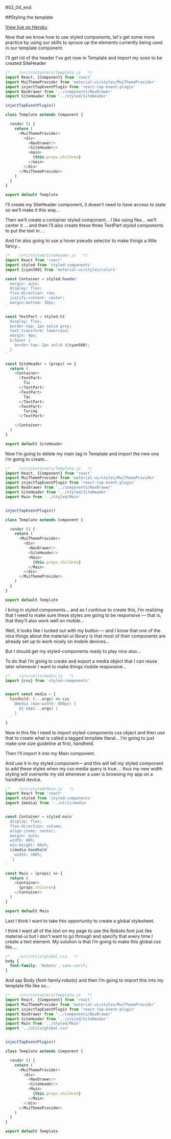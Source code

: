 #02_04_end

##Styling the template

[View live on Heroku](https://tictacturing-02-04.herokuapp.com/)

Now that we know how to use styled components, let's get some more practice by using our skills to spruce up the elements currently being used in our template component.

I’ll get rid of the header I’ve got now in Template and import my soon to be created SiteHeader

```javascript
/*    /src/containers/Template.js   */
import React, {Component} from 'react'
import MuiThemeProvider from 'material-ui/styles/MuiThemeProvider'
import injectTapEventPlugin from 'react-tap-event-plugin'
import NavDrawer from '../components/NavDrawer'
import SiteHeader from '../styled/SiteHeader'

injectTapEventPlugin()

class Template extends Component {

  render () {
    return (
      <MuiThemeProvider>
        <div>
          <NavDrawer/>
          <SiteHeader/>
          <main>
            {this.props.children}
          </main>
        </div>
      </MuiThemeProvider>
    )
  }
}

export default Template
```

I’ll create my SiteHeader component, it doesn’t need to have access to state so we’ll make it this way...

Then we’ll create a container styled component... I like using flex... we’ll center it ... and then I’ll also create these three TextPart styled components to put the text in....

And I’m also going to use a hover pseudo selector to make things a little fancy...

```javascript
/*    /src/styled/SiteHeader.js   */
import React from 'react'
import styled from 'styled-components'
import {cyan500} from 'material-ui/styles/colors'

const Container = styled.header`
  margin: auto;
  display: flex;
  flex-direction: row;
  justify-content: center;
  margin-bottom: 10px;
`

const TextPart = styled.h1`
  display: flex;
  border-top: 2px solid grey;
  text-transform: lowercase;
  margin: 4px;
  &:hover {
    border-top: 2px solid ${cyan500};
  }
`

const SiteHeader = (props) => {
  return (
    <Container>
      <TextPart>
        Tic
      </TextPart>
      <TextPart>
        Tac
      </TextPart>
      <TextPart>
        Turing
      </TextPart>

    </Container>
  )
}

export default SiteHeader
```

Now I’m going to delete my main tag in Template and import the new one i’m going to create...

```javascript
/*    /src/containers/Template.js   */
import React, {Component} from 'react'
import MuiThemeProvider from 'material-ui/styles/MuiThemeProvider'
import injectTapEventPlugin from 'react-tap-event-plugin'
import NavDrawer from '../components/NavDrawer'
import SiteHeader from '../styled/SiteHeader'
import Main from '../styled/Main'


injectTapEventPlugin()

class Template extends Component {

  render () {
    return (
      <MuiThemeProvider>
        <div>
          <NavDrawer/>
          <SiteHeader/>
          <Main>
            {this.props.children}
          </Main>
        </div>
      </MuiThemeProvider>
    )
  }
}

export default Template
```

I bring in styled components... and as I continue to create this, I’m realizing that I need to make sure these styles are going to be responsive –– that is, that they’ll also work well on mobile...

Well, it looks like I lucked out with my button –– and I know that one of the nice things about the material-ui library is that most of their components are already set up to work nicely on mobile devices...

But I should get my styled-components ready to play nice also...

To do that I’m going to create and export a media object that I can reuse later whenever I want to make things mobile responsive...

```javascript
/*    /src/utils/media.js   */
import {css} from 'styled-components'


export const media = {
  handheld: (...args) => css`
    @media (max-width: 800px) {
      ${ css(...args) }
    }
  `
}
```

Now in this file I need to import styled-components css object and then use that to create what is called a tagged template literal... I’m going to just make one size guideline at first, handheld.

Then I’ll import it into my Main component.

And use it in my styled component–– and this will tell my styled component to add these styles when my css media query is true.... thus my new width styling will overwrite my old whenever a user is browsing my app on a handheld device.

```javascript
/*    /src/styled/Main.js   */
import React from 'react'
import styled from 'styled-components'
import {media} from '../utils/media'


const Container = styled.main`
  display: flex;
  flex-direction: column;
  align-items: center;
  margin: auto;
  width: 80%;
  min-height: 80vh;
  ${media.handheld`
    width: 100%;
  `}
`

const Main = (props) => {
  return (
    <Container>
      {props.children}
    </Container>
  )
}

export default Main
```

Last I think I want to take this opportunity to create a global stylesheet.

I think I want all of the text on my page to use the Roboto font just like material-ui but I don’t want to go through and specify that every time I create a text element. My solution is that I’m going to make this global.css file....

```css
/*    /src/utils/global.css   */
body {
  font-family: 'Roboto', sans-serif;
}
```

And say Body {font-family:roboto} and then I’m going to import this into my template file like so...

```javascript
/*    /src/containers/Template.js   */
import React, {Component} from 'react'
import MuiThemeProvider from 'material-ui/styles/MuiThemeProvider'
import injectTapEventPlugin from 'react-tap-event-plugin'
import NavDrawer from '../components/NavDrawer'
import SiteHeader from '../styled/SiteHeader'
import Main from '../styled/Main'
import '../utils/global.css'


injectTapEventPlugin()

class Template extends Component {

  render () {
    return (
      <MuiThemeProvider>
        <div>
          <NavDrawer/>
          <SiteHeader/>
          <Main>
            {this.props.children}
          </Main>
        </div>
      </MuiThemeProvider>
    )
  }
}

export default Template
```
